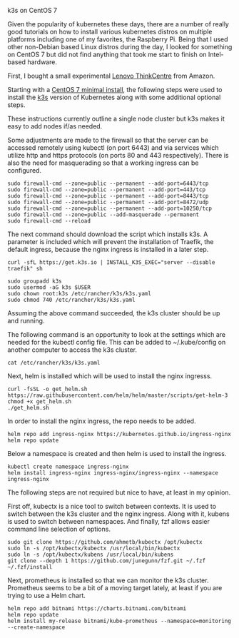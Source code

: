 k3s on CentOS 7

Given the popularity of kubernetes these days, there are a number of really good tutorials on how to install various kubernetes distros on multiple platforms including one of my favorites, the Raspberry Pi.  Being that I used other non-Debian based Linux distros during the day, I looked for something on CentOS 7 but did not find anything that took me start to finish on Intel-based hardware.

First, I bought a small experimental [Lenovo ThinkCentre](https://www.amazon.com/dp/B07G4LVZQZ/ref=cfb_at_prodpg) from Amazon.

Starting with a [CentOS 7 minimal install](http://mirror.centos.iad1.serverforge.org/7.8.2003/isos/x86_64/CentOS-7-x86_64-Minimal-2003.iso), the following steps were used to install the [k3s](https://k3s.io/) version of Kubernetes along with some additional optional steps.

These instructions currently outline a single node cluster but k3s makes it easy to add nodes if/as needed.

Some adjustments are made to the firewall so that the server can be accessed remotely using kubectl (on port 6443)  and via services which utilize http and https protocols (on ports 80 and 443 respectively).
There is also the need for masquerading so that a working ingress can be configured.
```
sudo firewall-cmd --zone=public --permanent --add-port=6443/tcp
sudo firewall-cmd --zone=public --permanent --add-port=443/tcp
sudo firewall-cmd --zone=public --permanent --add-port=8443/tcp
sudo firewall-cmd --zone=public --permanent --add-port=8472/udp
sudo firewall-cmd --zone=public --permanent --add-port=10250/tcp
sudo firewall-cmd --zone=public --add-masquerade --permanent
sudo firewall-cmd --reload
```

The next command should download the script which installs k3s.  A parameter is included which will prevent the installation of Traefik, the default ingress, because the nginx ingress is installed in a later step.
```
curl -sfL https://get.k3s.io | INSTALL_K3S_EXEC="server --disable traefik" sh
```

```
sudo groupadd k3s
sudo usermod -aG k3s $USER
sudo chown root:k3s /etc/rancher/k3s/k3s.yaml
sudo chmod 740 /etc/rancher/k3s/k3s.yaml
```

Assuming the above command succeeded, the k3s cluster should be up and running.

The following command is an opportunity to look at the settings which are needed for the kubectl config file.  This can be added to ~/.kube/config on another computer to access the k3s cluster.
```
cat /etc/rancher/k3s/k3s.yaml
```

Next, helm is installed which will be used to install the nginx ingresss.
```
curl -fsSL -o get_helm.sh https://raw.githubusercontent.com/helm/helm/master/scripts/get-helm-3
chmod +x get_helm.sh 
./get_helm.sh
```

In order to install the nginx ingress, the repo needs to be added.
```
helm repo add ingress-nginx https://kubernetes.github.io/ingress-nginx
helm repo update
```

Below a namespace is created and then helm is used to install the ingress.
```
kubectl create namespace ingress-nginx 
helm install ingress-nginx ingress-nginx/ingress-nginx --namespace ingress-nginx
```

The following steps are not required but nice to have, at least in my opinion.

First off, kubectx is a nice tool to switch between contexts.  It is used to switch between the k3s cluster and the nginx ingress.  Along with it, kubens is used to switch between namespaces.  And finally, fzf allows easier command line selection of options.
```
sudo git clone https://github.com/ahmetb/kubectx /opt/kubectx
sudo ln -s /opt/kubectx/kubectx /usr/local/bin/kubectx
sudo ln -s /opt/kubectx/kubens /usr/local/bin/kubens
git clone --depth 1 https://github.com/junegunn/fzf.git ~/.fzf
~/.fzf/install
```

Next, prometheus is installed so that we can monitor the k3s cluster.  Prometheus seems to be a bit of a moving target lately, at least if you are trying to use a Helm chart.
```
helm repo add bitnami https://charts.bitnami.com/bitnami
helm repo update
helm install my-release bitnami/kube-prometheus --namespace=monitoring --create-namespace
```